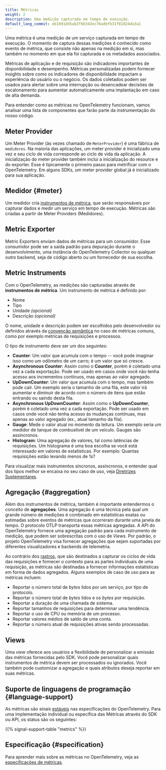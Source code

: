 ```yaml
---
title: Métricas
weight: 2
description: Uma medição capturada em tempo de execução.
default_lang_commit: eb19d1dd5ab2f66343ec76adbfb31f81024da3a1
---
```


Uma métrica é uma medição de um serviço capturada em tempo de execução. O
momento de captura dessas medições é conhecido como evento de métrica, que
consiste não apenas na medição em si, mas também no momento em que ela foi
capturada e os metadados associados.

Métricas de aplicação e de requisição são indicadores importantes de
disponibilidade e desempenho. Métricas personalizadas podem fornecer insights
sobre como os indicadores de disponibilidade impactam a experiência do usuário
ou o negócio. Os dados coletados podem ser usados para alertar sobre uma
interrupção ou desencadear decisões de escalonamento para aumentar
automaticamente uma implantação em caso de alta demanda.

Para entender como as métricas no OpenTelemetry funcionam, vamos analisar uma
lista de componentes que farão parte da instrumentação do nosso código.

## Meter Provider

Um Meter Provider (às vezes chamado de `MeterProvider`) é uma fábrica de
`medidores`. Na maioria das aplicações, um meter provider é inicializado uma vez
e seu ciclo de vida corresponde ao ciclo de vida da aplicação. A inicialização
do meter provider também inclui a inicialização do resource e do exporter. Esse
é tipicamente o primeiro passo para metrificar com o OpenTelemetry. Em alguns
SDKs, um meter provider global já é inicializado para sua aplicação.

## Medidor {#meter}

Um medidor cria [instrumentos de métrica](#metric-instruments), que serão
responsáveis por capturar dados e medir um serviço em tempo de execução.
Métricas são criadas a partir de Meter Providers (Medidores).

## Metric Exporter

Metric Exporters enviam dados de métricas para um consumidor. Esse consumidor
pode ser a saída padrão para depuração durante o desenvolvimento, uma instância
do OpenTelemetry Collector ou qualquer outro backend, seja de código aberto ou
um fornecedor de sua escolha.

## Metric Instruments

Com o OpenTelemetry, as medições são capturadas através de **instrumentos de
métrica**. Um instrumento de métrica é definido por:

- Nome
- Tipo
- Unidade <em>(opcional)</em>
- Descrição <em>(opcional)</em>

O nome, unidade e descrição podem ser escolhidos pelo desenvolvedor ou definidos
através da [convenção semântica](/docs/specs/semconv/general/metrics/) no caso
de métricas comuns, como por exemplo métricas de requisições e processos.

O tipo de instrumento deve ser um dos seguintes:

- **Counter**: Um valor que acumula com o tempo -- você pode imaginar isso como
  um odômetro de um carro; é um valor que só cresce.
- **Asynchronous Counter**: Assim como o **Counter**, porém é coletado uma vez a
  cada exportação. Pode ser usado em casos onde você não tenha acesso aos
  incrementos contínuos, mas apenas ao valor agregado.
- **UpDownCounter**: Um valor que acumula com o tempo, mas também pode cair. Um
  exemplo seria o tamanho de uma fila, este valor irá aumentar e diminuir de
  acordo com o número de itens que estão entrando ou saindo desta fila.
- **Asynchronous UpDownCounter**: Assim como o **UpDownCounter**, porém é
  coletado uma vez a cada exportação. Pode ser usado em casos onde você não
  tenha acesso às mudanças contínuas, mas apenas ao valor agregado (ex., atual
  tamanho da fila).
- **Gauge**: Mede o valor atual no momento da leitura. Um exemplo seria um
  medidor de tanque de combustível de um veículo. Gauges são assíncronos.
- **Histogram**: Uma agregação de valores, tal como latências de requisições. Um
  histograma é uma boa escolha se você está interessado em valores de
  estatísticas. Por exemplo: Quantas requisições estão levando menos de 1s?

Para visualizar mais instrumentos síncronos, assíncronos, e entender qual dos
tipos melhor se encaixa no seu caso de uso, veja
[Diretrizes Suplementares](/docs/specs/otel/metrics/supplementary-guidelines/).

## Agregação {#aggregation}

Além dos instrumentos de métrica, também é importante entendermos o conceito de
**agregações**. Uma agregação é uma técnica pela qual um grande número de
medições é combinado em estatísticas exatas ou estimadas sobre eventos de
métricas que ocorreram durante uma janela de tempo. O protocolo OTLP transporta
essas métricas agregadas. A API do OpenTelemetry fornece uma agregação padrão
para cada instrumento de medição, que podem ser sobrescritas com o uso de
_Views_. Por padrão, o projeto OpenTelemetry visa fornecer agregações que sejam
suportadas por diferentes visualizadores e backends de telemetria.

Ao contrário dos [rastros](/docs/concepts/signals/traces/), que são destinados a
capturar os ciclos de vida das requisições e fornecer o contexto para as partes
individuais de uma requisição, as métricas são destinadas a fornecer informações
estatísticas em forma de dados agregados. Alguns exemplos de caso de uso para as
métricas incluem:

- Reportar o número total de _bytes_ lidos por um serviço, por tipo de
  protocolo.
- Reportar o número total de _bytes_ lidos e os _bytes_ por requisição.
- Reportar a duração de uma chamada de sistema.
- Reportar tamanhos de requisições para determinar uma tendência.
- Reportar o uso de CPU ou memória de um processo.
- Reportar valores médios de saldo de uma conta.
- Reportar o número atual de requisições ativas sendo processadas.

## Views

Uma _view_ oferece aos usuários a flexibilidade de personalizar a emissão das
métricas fornecidas pelo SDK. Você pode personalizar quais instrumentos de
métrica devem ser processados ou ignorados. Você também pode customizar a
agregação e quais atributos deseja reportar em suas métricas.

## Suporte de linguagens de programação {#language-support}

As métricas são sinais
[estáveis](/docs/specs/otel/versioning-and-stability/#stable) nas especificações
do OpenTelemetry. Para uma implementação individual ou específica das Métricas
através do SDK ou API, os status são os seguintes:

{{% signal-support-table "metrics" %}}

## Especificação {#specification}

Para aprender mais sobre as métricas no OpenTelemetry, veja as
[especificações de métricas](/docs/specs/otel/overview/#metric-signal).
